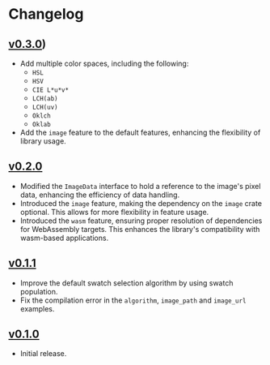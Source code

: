 # Changelog

## [v0.3.0](https://github.com/t28hub/auto-palette/releases/tag/v0.3.0))

* Add multiple color spaces, including the following:
  * `HSL`
  * `HSV`
  * `CIE L*u*v*`
  * `LCH(ab)`
  * `LCH(uv)`
  * `Oklch`
  * `Oklab`
* Add the `image` feature to the default features, enhancing the flexibility of library usage.

## [v0.2.0](https://github.com/t28hub/auto-palette/releases/tag/v0.2.0)

* Modified the `ImageData` interface to hold a reference to the image's pixel data, enhancing the efficiency of data handling.
* Introduced the `image` feature, making the dependency on the `image` crate optional. This allows for more flexibility in feature usage.
* Introduced the `wasm` feature, ensuring proper resolution of dependencies for WebAssembly targets. This enhances the library's compatibility with wasm-based applications.

## [v0.1.1](https://github.com/t28hub/auto-palette/releases/tag/v0.1.1)

* Improve the default swatch selection algorithm by using swatch population.
* Fix the compilation error in the `algorithm`, `image_path` and `image_url` examples.

## [v0.1.0](https://github.com/t28hub/auto-palette/releases/tag/v0.1.0)

* Initial release.
